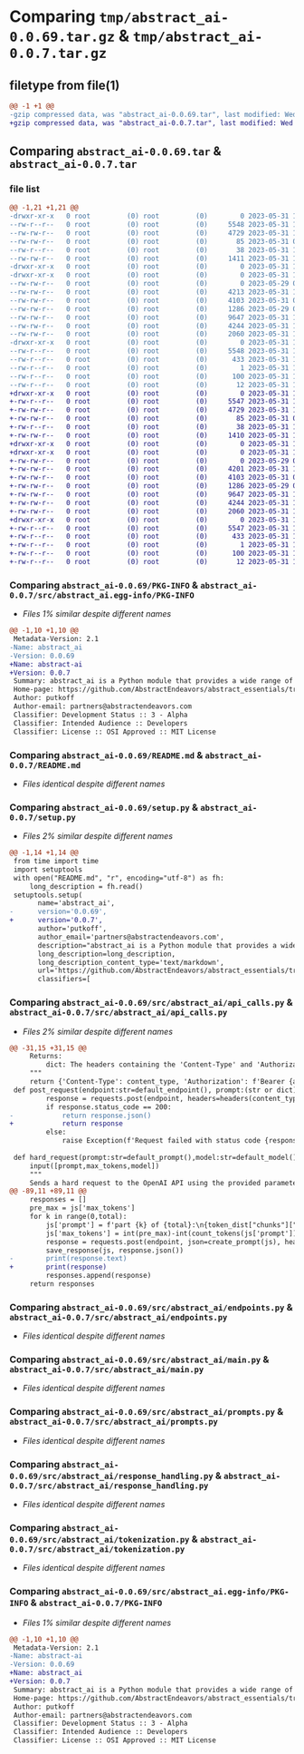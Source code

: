 # Comparing `tmp/abstract_ai-0.0.69.tar.gz` & `tmp/abstract_ai-0.0.7.tar.gz`

## filetype from file(1)

```diff
@@ -1 +1 @@
-gzip compressed data, was "abstract_ai-0.0.69.tar", last modified: Wed May 31 19:25:30 2023, max compression
+gzip compressed data, was "abstract_ai-0.0.7.tar", last modified: Wed May 31 19:27:48 2023, max compression
```

## Comparing `abstract_ai-0.0.69.tar` & `abstract_ai-0.0.7.tar`

### file list

```diff
@@ -1,21 +1,21 @@
-drwxr-xr-x   0 root         (0) root         (0)        0 2023-05-31 19:25:30.420573 abstract_ai-0.0.69/
--rw-r--r--   0 root         (0) root         (0)     5548 2023-05-31 19:25:30.420573 abstract_ai-0.0.69/PKG-INFO
--rw-rw-r--   0 root         (0) root         (0)     4729 2023-05-31 17:26:44.000000 abstract_ai-0.0.69/README.md
--rw-rw-r--   0 root         (0) root         (0)       85 2023-05-31 01:51:39.000000 abstract_ai-0.0.69/pyproject.toml
--rw-r--r--   0 root         (0) root         (0)       38 2023-05-31 19:25:30.420573 abstract_ai-0.0.69/setup.cfg
--rw-rw-r--   0 root         (0) root         (0)     1411 2023-05-31 19:25:09.000000 abstract_ai-0.0.69/setup.py
-drwxr-xr-x   0 root         (0) root         (0)        0 2023-05-31 19:25:30.412573 abstract_ai-0.0.69/src/
-drwxr-xr-x   0 root         (0) root         (0)        0 2023-05-31 19:25:30.416573 abstract_ai-0.0.69/src/abstract_ai/
--rw-rw-r--   0 root         (0) root         (0)        0 2023-05-29 07:24:38.000000 abstract_ai-0.0.69/src/abstract_ai/__init__.py
--rw-rw-r--   0 root         (0) root         (0)     4213 2023-05-31 19:01:14.000000 abstract_ai-0.0.69/src/abstract_ai/api_calls.py
--rw-rw-r--   0 root         (0) root         (0)     4103 2023-05-31 09:35:39.000000 abstract_ai-0.0.69/src/abstract_ai/endpoints.py
--rw-rw-r--   0 root         (0) root         (0)     1286 2023-05-29 07:24:38.000000 abstract_ai-0.0.69/src/abstract_ai/main.py
--rw-rw-r--   0 root         (0) root         (0)     9647 2023-05-31 17:38:48.000000 abstract_ai-0.0.69/src/abstract_ai/prompts.py
--rw-rw-r--   0 root         (0) root         (0)     4244 2023-05-31 19:11:42.000000 abstract_ai-0.0.69/src/abstract_ai/response_handling.py
--rw-rw-r--   0 root         (0) root         (0)     2060 2023-05-31 18:22:52.000000 abstract_ai-0.0.69/src/abstract_ai/tokenization.py
-drwxr-xr-x   0 root         (0) root         (0)        0 2023-05-31 19:25:30.420573 abstract_ai-0.0.69/src/abstract_ai.egg-info/
--rw-r--r--   0 root         (0) root         (0)     5548 2023-05-31 19:25:30.000000 abstract_ai-0.0.69/src/abstract_ai.egg-info/PKG-INFO
--rw-r--r--   0 root         (0) root         (0)      433 2023-05-31 19:25:30.000000 abstract_ai-0.0.69/src/abstract_ai.egg-info/SOURCES.txt
--rw-r--r--   0 root         (0) root         (0)        1 2023-05-31 19:25:30.000000 abstract_ai-0.0.69/src/abstract_ai.egg-info/dependency_links.txt
--rw-r--r--   0 root         (0) root         (0)      100 2023-05-31 19:25:30.000000 abstract_ai-0.0.69/src/abstract_ai.egg-info/requires.txt
--rw-r--r--   0 root         (0) root         (0)       12 2023-05-31 19:25:30.000000 abstract_ai-0.0.69/src/abstract_ai.egg-info/top_level.txt
+drwxr-xr-x   0 root         (0) root         (0)        0 2023-05-31 19:27:48.959091 abstract_ai-0.0.7/
+-rw-r--r--   0 root         (0) root         (0)     5547 2023-05-31 19:27:48.955091 abstract_ai-0.0.7/PKG-INFO
+-rw-rw-r--   0 root         (0) root         (0)     4729 2023-05-31 17:26:44.000000 abstract_ai-0.0.7/README.md
+-rw-rw-r--   0 root         (0) root         (0)       85 2023-05-31 01:51:39.000000 abstract_ai-0.0.7/pyproject.toml
+-rw-r--r--   0 root         (0) root         (0)       38 2023-05-31 19:27:48.959091 abstract_ai-0.0.7/setup.cfg
+-rw-rw-r--   0 root         (0) root         (0)     1410 2023-05-31 19:27:32.000000 abstract_ai-0.0.7/setup.py
+drwxr-xr-x   0 root         (0) root         (0)        0 2023-05-31 19:27:48.951091 abstract_ai-0.0.7/src/
+drwxr-xr-x   0 root         (0) root         (0)        0 2023-05-31 19:27:48.955091 abstract_ai-0.0.7/src/abstract_ai/
+-rw-rw-r--   0 root         (0) root         (0)        0 2023-05-29 07:24:38.000000 abstract_ai-0.0.7/src/abstract_ai/__init__.py
+-rw-rw-r--   0 root         (0) root         (0)     4201 2023-05-31 19:27:22.000000 abstract_ai-0.0.7/src/abstract_ai/api_calls.py
+-rw-rw-r--   0 root         (0) root         (0)     4103 2023-05-31 09:35:39.000000 abstract_ai-0.0.7/src/abstract_ai/endpoints.py
+-rw-rw-r--   0 root         (0) root         (0)     1286 2023-05-29 07:24:38.000000 abstract_ai-0.0.7/src/abstract_ai/main.py
+-rw-rw-r--   0 root         (0) root         (0)     9647 2023-05-31 17:38:48.000000 abstract_ai-0.0.7/src/abstract_ai/prompts.py
+-rw-rw-r--   0 root         (0) root         (0)     4244 2023-05-31 19:11:42.000000 abstract_ai-0.0.7/src/abstract_ai/response_handling.py
+-rw-rw-r--   0 root         (0) root         (0)     2060 2023-05-31 18:22:52.000000 abstract_ai-0.0.7/src/abstract_ai/tokenization.py
+drwxr-xr-x   0 root         (0) root         (0)        0 2023-05-31 19:27:48.955091 abstract_ai-0.0.7/src/abstract_ai.egg-info/
+-rw-r--r--   0 root         (0) root         (0)     5547 2023-05-31 19:27:48.000000 abstract_ai-0.0.7/src/abstract_ai.egg-info/PKG-INFO
+-rw-r--r--   0 root         (0) root         (0)      433 2023-05-31 19:27:48.000000 abstract_ai-0.0.7/src/abstract_ai.egg-info/SOURCES.txt
+-rw-r--r--   0 root         (0) root         (0)        1 2023-05-31 19:27:48.000000 abstract_ai-0.0.7/src/abstract_ai.egg-info/dependency_links.txt
+-rw-r--r--   0 root         (0) root         (0)      100 2023-05-31 19:27:48.000000 abstract_ai-0.0.7/src/abstract_ai.egg-info/requires.txt
+-rw-r--r--   0 root         (0) root         (0)       12 2023-05-31 19:27:48.000000 abstract_ai-0.0.7/src/abstract_ai.egg-info/top_level.txt
```

### Comparing `abstract_ai-0.0.69/PKG-INFO` & `abstract_ai-0.0.7/src/abstract_ai.egg-info/PKG-INFO`

 * *Files 1% similar despite different names*

```diff
@@ -1,10 +1,10 @@
 Metadata-Version: 2.1
-Name: abstract_ai
-Version: 0.0.69
+Name: abstract-ai
+Version: 0.0.7
 Summary: abstract_ai is a Python module that provides a wide range of functionalities aimed at facilitating and enhancing interactions with AI. Developed by putkoff, it comprises several utility modules to help handle API responses, generate requests, manage tokenization, and deal with other related aspects.
 Home-page: https://github.com/AbstractEndeavors/abstract_essentials/tree/main/abstract_ai
 Author: putkoff
 Author-email: partners@abstractendeavors.com
 Classifier: Development Status :: 3 - Alpha
 Classifier: Intended Audience :: Developers
 Classifier: License :: OSI Approved :: MIT License
```

### Comparing `abstract_ai-0.0.69/README.md` & `abstract_ai-0.0.7/README.md`

 * *Files identical despite different names*

### Comparing `abstract_ai-0.0.69/setup.py` & `abstract_ai-0.0.7/setup.py`

 * *Files 2% similar despite different names*

```diff
@@ -1,14 +1,14 @@
 from time import time
 import setuptools
 with open("README.md", "r", encoding="utf-8") as fh:
     long_description = fh.read()
 setuptools.setup(
       name='abstract_ai',
-      version='0.0.69',
+      version='0.0.7',
       author='putkoff',
       author_email='partners@abstractendeavors.com',
       description="abstract_ai is a Python module that provides a wide range of functionalities aimed at facilitating and enhancing interactions with AI. Developed by putkoff, it comprises several utility modules to help handle API responses, generate requests, manage tokenization, and deal with other related aspects.",
       long_description=long_description,
       long_description_content_type='text/markdown',
       url='https://github.com/AbstractEndeavors/abstract_essentials/tree/main/abstract_ai',
       classifiers=[
```

### Comparing `abstract_ai-0.0.69/src/abstract_ai/api_calls.py` & `abstract_ai-0.0.7/src/abstract_ai/api_calls.py`

 * *Files 2% similar despite different names*

```diff
@@ -31,15 +31,15 @@
     Returns:
         dict: The headers containing the 'Content-Type' and 'Authorization' information.
     """
     return {'Content-Type': content_type, 'Authorization': f'Bearer {api_key}'}
 def post_request(endpoint:str=default_endpoint(), prompt:(str or dict)=create_prompt(),content_type:str='application/json',api_key:str=get_openai_key()):
         response = requests.post(endpoint, headers=headers(content_type,api_key), json=prompt)
         if response.status_code == 200:
-            return response.json()
+            return response
         else:
             raise Exception(f'Request failed with status code {response.status_code}')
 
 def hard_request(prompt:str=default_prompt(),model:str=default_model(),max_tokens:int=default_tokens(),temperature:float=0.5,top_p:int=1,frequency_penalty:int=0,presence_penalty:int=0):
     input([prompt,max_tokens,model])
     """
     Sends a hard request to the OpenAI API using the provided parameters.
@@ -89,11 +89,11 @@
     responses = []
     pre_max = js['max_tokens']
     for k in range(0,total):
         js['prompt'] = f'part {k} of {total}:\n{token_dist["chunks"]["data"][k]}'
         js['max_tokens'] = int(pre_max)-int(count_tokens(js['prompt']))-int(token_dist["prompt"]["used"])
         response = requests.post(endpoint, json=create_prompt(js), headers=headers())
         save_response(js, response.json())
-        print(response.text)
+        print(response)
         responses.append(response)
     return responses
```

### Comparing `abstract_ai-0.0.69/src/abstract_ai/endpoints.py` & `abstract_ai-0.0.7/src/abstract_ai/endpoints.py`

 * *Files identical despite different names*

### Comparing `abstract_ai-0.0.69/src/abstract_ai/main.py` & `abstract_ai-0.0.7/src/abstract_ai/main.py`

 * *Files identical despite different names*

### Comparing `abstract_ai-0.0.69/src/abstract_ai/prompts.py` & `abstract_ai-0.0.7/src/abstract_ai/prompts.py`

 * *Files identical despite different names*

### Comparing `abstract_ai-0.0.69/src/abstract_ai/response_handling.py` & `abstract_ai-0.0.7/src/abstract_ai/response_handling.py`

 * *Files identical despite different names*

### Comparing `abstract_ai-0.0.69/src/abstract_ai/tokenization.py` & `abstract_ai-0.0.7/src/abstract_ai/tokenization.py`

 * *Files identical despite different names*

### Comparing `abstract_ai-0.0.69/src/abstract_ai.egg-info/PKG-INFO` & `abstract_ai-0.0.7/PKG-INFO`

 * *Files 1% similar despite different names*

```diff
@@ -1,10 +1,10 @@
 Metadata-Version: 2.1
-Name: abstract-ai
-Version: 0.0.69
+Name: abstract_ai
+Version: 0.0.7
 Summary: abstract_ai is a Python module that provides a wide range of functionalities aimed at facilitating and enhancing interactions with AI. Developed by putkoff, it comprises several utility modules to help handle API responses, generate requests, manage tokenization, and deal with other related aspects.
 Home-page: https://github.com/AbstractEndeavors/abstract_essentials/tree/main/abstract_ai
 Author: putkoff
 Author-email: partners@abstractendeavors.com
 Classifier: Development Status :: 3 - Alpha
 Classifier: Intended Audience :: Developers
 Classifier: License :: OSI Approved :: MIT License
```

